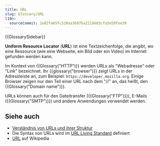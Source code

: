 ```yaml
---
title: URL
slug: Glossary/URL
l10n:
  sourceCommit: 2e82fa65fc520aa3687ba2218683cfa5e59fee38
---
```


{{GlossarySidebar}}

**Uniform Resource Locator** (**URL**) ist eine Textzeichenfolge, die angibt, wo eine Ressource (wie eine Webseite, ein Bild oder ein Video) im Internet gefunden werden kann.

Im Kontext von {{Glossary("HTTP")}} werden URLs als "Webadresse" oder "Link" bezeichnet. Ihr {{glossary("browser")}} zeigt URLs in der Adressleiste an, zum Beispiel: `https://developer.mozilla.org`. Einige Browser zeigen nur den Teil einer URL nach dem "//" an, das heißt, den {{Glossary("Domain name")}}.

URLs können auch für den Dateitransfer ({{Glossary("FTP")}}), E-Mails ({{Glossary("SMTP")}}) und andere Anwendungen verwendet werden.

## Siehe auch

- [Verständnis von URLs und ihrer Struktur](/de/docs/Learn/Common_questions/Web_mechanics/What_is_a_URL)
- Die Syntax von URLs wird im [URL Living Standard](https://url.spec.whatwg.org/) definiert
- [URL](https://en.wikipedia.org/wiki/URL) auf Wikipedia
